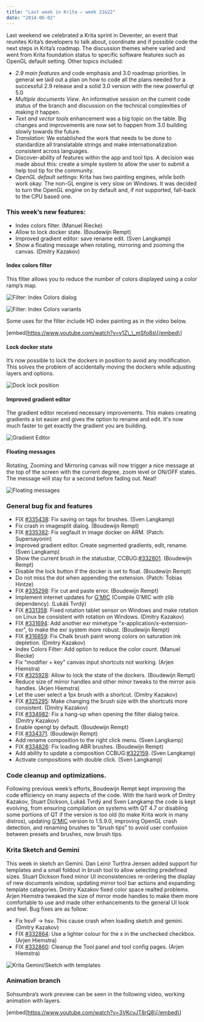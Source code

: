 ```yaml
---
title: "Last week in Krita — week 21&22"
date: "2014-06-02"
---
```


Last weekend we celebrated a Krita sprint in Deventer, an event that reunites Krita’s developers to talk about, coordinate and if possible code the next steps in Krita’s roadmap. The discussion themes where varied and went from Krita foundation status to specific software features such as OpenGL default setting. Other topics included:

- _2.9 main features_ and code emphasis and 3.0 roadmap priorities. In general we laid out a plan on how to code all the plans needed for a successful 2.9 release and a solid 3.0 version with the new powerful qt 5.0
- _Multiple documents View_. An informative session on the current code status of the branch and discussion on the technical complexities of making it happen.
- _Text and vector tools_ enhancement was a big topic on the table. Big changes and improvements are now set to happen from 3.0 building slowly towards the future.
- _Translation:_ We established the work that needs to be done to standardize all translatable strings and make internationalization consistent across languages.
- Discover-ability of features within the app and tool tips. A decision was made about this: create a simple system to allow the user to submit a help tool tip for the community.
- _OpenGL default settings:_ Krita has two painting engines, while both work okay. The non-GL engine is very slow on Windows. It was decided to turn the OpenGL engine on by default and, if not supported, fall-back to the CPU based one.

### This week’s new features:

- Index colors filter. (Manuel Riecke)
- Allow to lock docker state. (Boudewijn Rempt)
- Improved gradient editor: save rename edit. (Sven Langkamp)
- Show a floating message when rotating, mirroring and zooming the canvas. (Dmitry Kazakov)

#### Index colors filter

This filter allows you to reduce the number of colors displayed using a color ramp’s map.

![Filter: Index Colors dialog](../images/w_indexed_d01.jpg)

![Filter: Index Colors variants](../images/w_indexed_01.jpg)

Some uses for the filter include HD index painting as in the video below.

\[embed\]https://www.youtube.com/watch?v=v1Z\_\_mSfo8s\[/embed\]

#### Lock docker state

It’s now possible to lock the dockers in position to avoid any modification. This solves the problem of accidentally moving the dockers while adjusting layers and options.

![Dock lock position](../images/w_lock-state.jpg)

#### Improved gradient editor

The gradient editor received necessary improvements. This makes creating gradients a lot easier and gives the option to rename and edit. It's now much faster to get exactly the gradient you are building.

![Gradient Editor](../images/w_gradient_ed.jpg)

#### Floating messages

Rotating, Zooming and Mirroring canvas will now trigger a nice message at the top of the screen with the current degree, zoom level or ON/OFF states. The message will stay for a second before fading out. Neat!

![Floating messages](../images/w_floating_s.jpg)

### General bug fix and features

- FIX [#335438](https://bugs.kde.org/show_bug.cgi?id=335438): Fix saving on tags for brushes. (Sven Langkamp)
- Fix crash in imagesplit dialog. (Boudewijn Rempt)
- FIX [#335382](https://bugs.kde.org/show_bug.cgi?id=335382): Fix segfault in image docker on ARM. (Patch: Supersayonin)
- Improved gradient editor. Create segmented gradients, edit, rename. (Sven Langkamp)
- Show the current brush in the statusbar, CCBUG:[#332801](https://bugs.kde.org/show_bug.cgi?id=332801). (Boudewijn Rempt)
- Disable the lock button if the docker is set to float. (Boudewijn Rempt)
- Do not miss the dot when appending the extension. (Patch: Tobias Hintze)
- FIX [#335298](https://bugs.kde.org/show_bug.cgi?id=335298): Fix cut and paste error. (Boudewijn Rempt)
- Implement internet updates for [G'MIC](http://gmic.sourceforge.net/) (Compile G’MIC with zlib dependency). (Lukáš Tvrdý)
- FIX [#331358](https://bugs.kde.org/show_bug.cgi?id=331358): Fixed rotation tablet sensor on Windows and make rotation on Linux be consistent with rotation on Windows. (Dmitry Kazakov)
- FIX [#331694](https://bugs.kde.org/show_bug.cgi?id=331694): Add another exr mimetype "x-application/x-extension-exr", to make the exr system more robust. (Boudewijn Rempt)
- FIX [#316859](https://bugs.kde.org/show_bug.cgi?id=316859): Fix Chalk brush paint wrong colors on saturation ink depletion. (Dmitry Kazakov)
- Index Colors Filter: Add option to reduce the color count. (Manuel Riecke)
- Fix "modifier + key" canvas input shortcuts not working. (Arjen Hiemstra)
- FIX [#325928](https://bugs.kde.org/show_bug.cgi?id=325928): Allow to lock the state of the dockers. (Boudewijn Rempt)
- Reduce size of mirror handles and other minor tweaks to the mirror axis handles. (Arjen Hiemstra)
- Let the user select a 1px brush with a shortcut. (Dmitry Kazakov)
- FIX [#325295](https://bugs.kde.org/show_bug.cgi?id=325295): Make changing the brush size with the shortcuts more consistent. (Dmitry Kazakov)
- FIX [#334982](https://bugs.kde.org/show_bug.cgi?id=334982): Fix a hang-up when opening the filter dialog twice. (Dmitry Kazakov)
- Enable opengl by default. (Boudewijn Rempt)
- FIX [#334371](https://bugs.kde.org/show_bug.cgi?id=334371). (Boudewijn Rempt)
- Add rename composition to the right click menu. (Sven Langkamp)
- FIX [#334826](https://bugs.kde.org/show_bug.cgi?id=334826): Fix loading ABR brushes. (Boudewijn Rempt)
- Add ability to update a composition CCBUG:[#322159](https://bugs.kde.org/show_bug.cgi?id=322159). (Sven Langkamp)
- Activate compositions with double click. (Sven Langkamp)

### Code cleanup and optimizations.

Following previous week’s efforts, Boudewijn Rempt kept improving the code efficiency on many aspects of the code. With the hard work of Dmitry Kazakov, Stuart Dickson, Lukáš Tvrdý and Sven Langkamp the code is kept evolving, from ensuring compilation on systems with QT 4.7 or disabling some portions of QT if the version is too old (to make Krita work in many distros), updating [G'MIC](http://gmic.sourceforge.net/) version to 1.5.9.0, improving OpenGL crash detection, and renaming brushes to "brush tips" to avoid user confusion between presets and brushes, now brush tips.

### Krita Sketch and Gemini

This week in sketch an Gemini. Dan Leinir Turthra Jensen added support for templates and a small foldout in brush tool to allow selecting predefined sizes. Stuart Dickson fixed minor UI inconsistencies re-ordering the display of new documents window, updating mirror tool bar actions and expanding template categories. Dmitry Kazakov fixed color space realted problems. Arjen Hiemstra tweaked the size of mirror mode handles to make them more comfortable to use and made other enhancements to the general UI look and feel. Bug fixes are as follow:

- Fix hsvF -> hsv. This cause crash when loading sketch and gemini. (Dmitry Kazakov)
- FIX [#332864](https://bugs.kde.org/show_bug.cgi?id=332864): Use a lighter colour for the x in the unchecked checkbox. (Arjen Hiemstra)
- FIX [#332860](https://bugs.kde.org/show_bug.cgi?id=332860): Cleanup the Tool panel and tool config pages. (Arjen Hiemstra)

![Krita Gemini/Sketch with templates](../images/w_sketch-template.jpg)

### Animation branch

Sohsumbra’s work preview can be seen in the following video, working animation with layers.

\[embed\]https://www.youtube.com/watch?v=3VKcvJT8rQ8\[/embed\]
